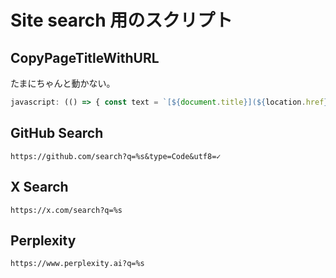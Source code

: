 # Site search 用のスクリプト

## CopyPageTitleWithURL

たまにちゃんと動かない。

```js
javascript: (() => { const text = `[${document.title}](${location.href})`; const userInput = prompt('markdown リンクとしてコピー', text); if (userInput !== null) { const textarea = document.createElement('textarea'); textarea.value = userInput; document.body.appendChild(textarea); textarea.select(); document.execCommand('copy'); document.body.removeChild(textarea); } })();
```

## GitHub Search

```
https://github.com/search?q=%s&type=Code&utf8=✓
```

## X Search

```
https://x.com/search?q=%s
```

## Perplexity

```
https://www.perplexity.ai?q=%s
```

